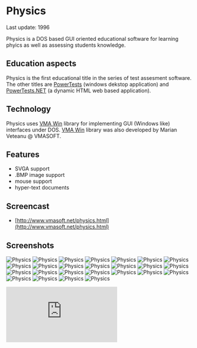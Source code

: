 Physics
=======

Last update: 1996

Physics is a DOS based GUI oriented educational software for learning phyics as well as assessing students knowledge.

Education aspects
-----------------

Physics is the first educational title in the series of test assesment software.
The other titles are [PowerTests](https://github.com/mveteanu/PowerTests) (windows dekstop application) and [PowerTests.NET](https://github.com/mveteanu/PowerTests.NET) (a dynamic HTML web based application).

Technology
----------

Physics uses [VMA Win](https://github.com/mveteanu/VMAWin) library for implementing GUI (Windows like) interfaces under DOS.
[VMA Win](https://github.com/mveteanu/VMAWin) library was also developed by Marian Veteanu @ VMASOFT.


Features
--------

- SVGA support
- .BMP image support
- mouse support
- hyper-text documents

Screencast
----------

- [http://www.vmasoft.net/physics.html](http://www.vmasoft.net/physics.html)

Screenshots
-----------

![Physics](img/physics01.png)
![Physics](img/physics02.png)
![Physics](img/physics03.png)
![Physics](img/physics04.png)
![Physics](img/physics05.png)
![Physics](img/physics06.png)
![Physics](img/physics07.png)
![Physics](img/physics08.png)
![Physics](img/physics09.png)
![Physics](img/physics10.png)
![Physics](img/physics11.png)
![Physics](img/physics12.png)
![Physics](img/physics13.png)
![Physics](img/physics14.png)
![Physics](img/physics15.png)
![Physics](img/physics16.png)
![Physics](img/physics17.png)
![Physics](img/physics18.png)
![Physics](img/physics19.png)
![Physics](img/physics20.png)
![Physics](img/physics21.png)
![Physics](img/physics22.png)
![Physics](img/physics23.png)
![Physics](img/physics24.png)
![Physics](img/physics25.png)

![Analytics](https://ga-beacon.appspot.com/UA-2402433-6/beacon.en.html)
